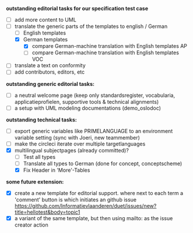 ﻿
**outstanding editorial tasks for our specification test case**

* [ ] add more content to UML
* [ ] translate the generic parts of the templates to english / German
  * [ ] English templates
  * [x] German templates
    * [x] compare German-machine translation with English templates AP
    * [ ] compare German-machine translation with English templates VOC
* [ ] translate a text on conformity
* [ ] add contributors, editors, etc

**outstanding generic editorial tasks:**  

* [ ] a neutral welcome page (keep only standardsregister, vocabularia, applicatieprofielen, supportive tools & technical alignments)
* [ ] a setup with UML modeling documentations (demo_oslodoc)

**outstanding technical tasks:**

* [ ] export generic variables like PRIMELANGUAGE to an environment variable setting (sync with Joeri, new teammember)
* [ ] make the circleci iterate over multiple targetlanguages
* [x] multilingual subjectpages (already committed)?
  * [ ] Test all types
  * [ ] Translate all types to German (done for concept, conceptscheme)
  * [x] Fix Header in 'More'-Tables

**some future extension:**

* [x] create a new template for editorial support. where next to each term a 'comment' button is which initiates an github issue https://github.com/Informatievlaanderen/duet/issues/new?title=hellotest&body=topic1
* [x] a variant of the same template, but then using mailto: as the issue creator action
